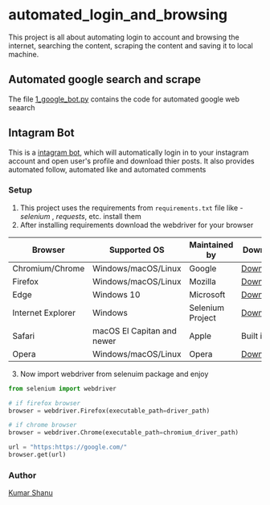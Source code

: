 # automated_login_and_browsing

This project is all about automating login to account and browsing the internet, searching the content, scraping the content and saving it to local machine.


## Automated google search and scrape

The file [1_google_bot.py](1_google_bot.py) contains the code for automated google web seaarch

## Intagram Bot

This is a [intagram bot](2_instaBot.py), which will automatically login in to your instagram account and open user's profile and download thier posts. It also provides automated follow, automated like and automated comments

### Setup

1. This project uses the requirements from `requirements.txt` file like - *selenium* , *requests*, etc. install them
2. After installing requirements download the webdriver for your browser
<table><thead><tr><th>Browser</th><th>Supported OS</th><th>Maintained by</th><th>Download</th><th>Issue Tracker</th></tr></thead><tbody><tr><td>Chromium/Chrome</td><td>Windows/macOS/Linux</td><td>Google</td><td><a href="https://chromedriver.storage.googleapis.com/index.html" class="highlight">Downloads</a></td><td><a href="https://bugs.chromium.org/p/chromedriver/issues/list" class="highlight">Issues</a></td></tr><tr><td>Firefox</td><td>Windows/macOS/Linux</td><td>Mozilla</td><td><a href="https://github.com/mozilla/geckodriver/releases" class="highlight">Downloads</a></td><td><a href="https://github.com/mozilla/geckodriver/issues" class="highlight">Issues</a></td></tr><tr><td>Edge</td><td>Windows 10</td><td>Microsoft</td><td><a href="https://developer.microsoft.com/en-us/microsoft-edge/tools/webdriver/" class="highlight">Downloads</a></td><td><a href="https://developer.microsoft.com/en-us/microsoft-edge/platform/issues/?page=1&amp;q=webdriver" class="highlight">Issues</a></td></tr><tr><td>Internet Explorer</td><td>Windows</td><td>Selenium Project</td><td><a href="https://selenium-release.storage.googleapis.com/index.html" class="highlight">Downloads</a></td><td><a href="https://github.com/SeleniumHQ/selenium/labels/D-IE" class="highlight">Issues</a></td></tr><tr><td>Safari</td><td>macOS El Capitan and newer</td><td>Apple</td><td>Built in</td><td><a href="https://bugreport.apple.com/logon" class="highlight">Issues</a></td></tr><tr><td>Opera</td><td>Windows/macOS/Linux</td><td>Opera</td><td><a href="https://github.com/operasoftware/operachromiumdriver/releases" class="highlight">Downloads</a></td><td><a href="https://github.com/operasoftware/operachromiumdriver/issues" class="highlight">Issues</a></td></tr></tbody></table>


3. Now import webdriver from selenuim package and enjoy

```python
from selenium import webdriver

# if firefox browser
browser = webdriver.Firefox(executable_path=driver_path)

# if chrome browser
browser = webdriver.Chrome(executable_path=chromium_driver_path)

url = "https:https://google.com/"
browser.get(url)
```


### Author

[Kumar Shanu](https:https://its-kumar.herokuapp.com/)
